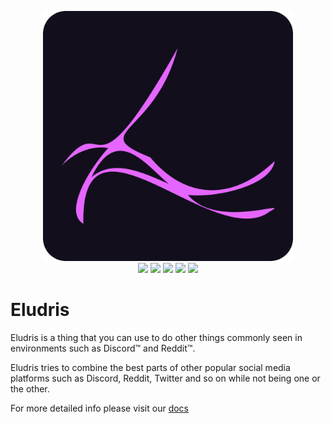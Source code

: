 <p align="center">
  <img width="400em" src="https://github.com/eludris/.github/blob/main/assets/das_ding.png" />
  <br>
  <a href="https://discord.gg/vV6v2DhWQB"><img src="https://shields.io/discord/980412957060137001?style=for-the-badge&logo=discord&labelColor=363934&label=Discord%20Server&color=363934" /></a>
  <a href="https://reddit.com/r/eludris"><img src="https://img.shields.io/static/v1?&label=%20&style=for-the-badge&message=Reddit&logo=reddit&logoColor=ff5700&color=121212&labelColor=121212" /></a>
  <a href="https://twitter.com/eludris"><img src="https://img.shields.io/static/v1?&label=%20&style=for-the-badge&message=Twitter&logo=twitter&color=15202b&labelColor=15202b" /></a>
  <a href="https://devs.eludris.com"><img src="https://img.shields.io/static/v1?&label=%20&style=for-the-badge&message=Docs&logo=mdbook&color=211233&labelColor=211233" /></a>
  <a href="https://github.com/eludris/eludris/actions/workflows/ci.yml"><img src="https://img.shields.io/github/actions/workflow/status/eludris/eludris/ci.yml?label=checks&labelColor=333&logo=github&style=for-the-badge" /></a>
</p>

# Eludris

Eludris is a thing that you can use to do other things commonly seen in environments
such as Discord™ and Reddit™.

Eludris tries to combine the best parts of other popular social media platforms
such as Discord, Reddit, Twitter and so on while not being one or the other.

For more detailed info please visit our [docs](https://devs.eludris.com)
